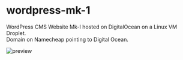 # wordpress-mk-1
WordPress CMS Website Mk-I hosted on DigitalOcean on a Linux VM Droplet. 
<br>
Domain on Namecheap pointing to Digital Ocean.

<img alt="preview" src="https://github.com/Zeenuxo/wordpress-mk-1/homepage.png"/>
